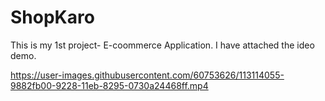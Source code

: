 # ShopKaro
This is my 1st project- E-coommerce Application. I have attached the  ideo demo.

https://user-images.githubusercontent.com/60753626/113114055-9882fb00-9228-11eb-8295-0730a24468ff.mp4
